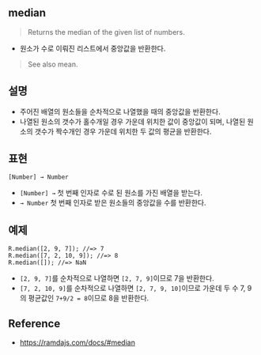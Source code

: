 ## median
> Returns the median of the given list of numbers.
- 원소가 수로 이뤄진 리스트에서 중앙값을 반환한다.

> See also mean.

## 설명
- 주어진 배열의 원소들을 순차적으로 나열했을 때의 중앙값을 반환한다.
- 나열된 원소의 갯수가 홀수개일 경우 가운데 위치한 값이 중앙값이 되며, 나열된 원소의 갯수가 짝수개인 경우 가운데 위치한 두 값의 평균을 반환한다.

## 표현
```
[Number] → Number
```
- `[Number] →` 첫 번째 인자로 수로 된 원소를 가진 배열을 받는다.
- `→ Number` 첫 번째 인자로 받은 원소들의 중앙값을 수를 반환한다.

## 예제
```
R.median([2, 9, 7]); //=> 7
R.median([7, 2, 10, 9]); //=> 8
R.median([]); //=> NaN
```
- `[2, 9, 7]`를 순차적으로 나열하면 `[2, 7, 9]`이므로 7을 반환한다.
- `[7, 2, 10, 9]`를 순차적으로 나열하면 `[2, 7, 9, 10]`이므로 가운데 두 수 7, 9의 평균값인 `7+9/2 = 8`이므로 8을 반환한다.

## Reference
- https://ramdajs.com/docs/#median
